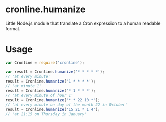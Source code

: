 # cronline.humanize
Little Node.js module that translate a Cron expression to a human readable format.

# Usage

```js
var Cronline = require('cronline');

var result = Cronline.humanize('* * * * *');
// 'at every minute'
result = Cronline.humanize('1 * * * *');
// 'at minute 1'
result = Cronline.humanize('* 1 * * *');
// 'at every minute of hour 1'
result = Cronline.humanize('* * 22 10 *');
// 'at every minute on day of the month 22 in October'
result = Cronline.humanize('15 21 * 1 4');
// 'at 21:15 on Thursday in January'
```
